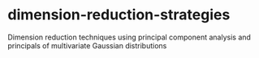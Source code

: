 # dimension-reduction-strategies
Dimension reduction techniques using principal component analysis and principals of multivariate Gaussian distributions
